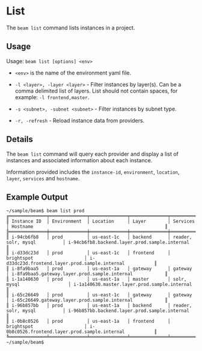 # List

The `beam list` command lists instances in a project.

## Usage

Usage: `beam list [options] <env>`

* `<env>` is the name of the environment yaml file.

* `-l <layer>, -layer <layer>` - Filter instances by layer(s). Can be a comma delimited list of layers. List should not contain spaces, for example: `-l frontend,master`.

* `-s <subnet>, -subnet <subnet>` - Filter instances by subnet type.

* `-r, -refresh` - Reload instance data from providers.
            
## Details

The `beam list` command will query each provider and display a list of instances and associated information about each instance.

Information provided includes the `instance-id`, `environment`, `location`, `layer`, `services` and `hostname`.

## Example Output

```
~/sample/beam$ beam list prod
╔══════════════╤══════════════╤══════════════╤══════════════╤══════════════════════════════╤══════════════════════════════════════════════════════════╗
║ Instance ID  │ Environment  │ Location     │ Layer        │ Services                     │ Hostname                                                 ║
╠══════════════╪══════════════╪══════════════╪══════════════╪══════════════════════════════╪══════════════════════════════════════════════════════════╣
║ i-94cb6fb8   │ prod         │ us-east-1c   │ backend      │ reader, solr, mysql          │ i-94cb6fb8.backend.layer.prod.sample.internal            ║
║ i-d33dc23d   │ prod         │ us-east-1c   │ frontend     │ brightspot                   │ i-d33dc23d.frontend.layer.prod.sample.internal           ║
║ i-8fa9baa5   │ prod         │ us-east-1a   │ gateway      │ gateway                      │ i-8fa9baa5.gateway.layer.prod.sample.internal            ║
║ i-1a140630   │ prod         │ us-east-1a   │ master       │ solr, mysql                  │ i-1a140630.master.layer.prod.sample.internal             ║
║ i-65c26649   │ prod         │ us-east-1c   │ gateway      │ gateway                      │ i-65c26649.gateway.layer.prod.sample.internal            ║
║ i-96b857bb   │ prod         │ us-east-1a   │ backend      │ reader, solr, mysql          │ i-96b857bb.backend.layer.prod.sample.internal            ║
║ i-0b8c0526   │ prod         │ us-east-1a   │ frontend     │ brightspot                   │ i-0b8c0526.frontend.layer.prod.sample.internal           ║
╚══════════════╧══════════════╧══════════════╧══════════════╧══════════════════════════════╧══════════════════════════════════════════════════════════╝
~/sample/beam$
```
